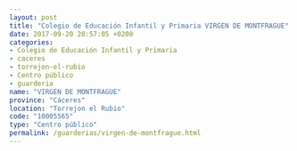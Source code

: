 ```yaml
---
layout: post
title: "Colegio de Educación Infantil y Primaria VIRGEN DE MONTFRAGUE"
date: 2017-09-20 20:57:05 +0200
categories:
- Colegio de Educación Infantil y Primaria
- caceres
- torrejon-el-rubio
- Centro público
- guarderia
name: "VIRGEN DE MONTFRAGUE"
province: "Cáceres"
location: "Torrejon el Rubio"
code: "10005565"
type: "Centro público"
permalink: /guarderias/virgen-de-montfrague.html
---
```

